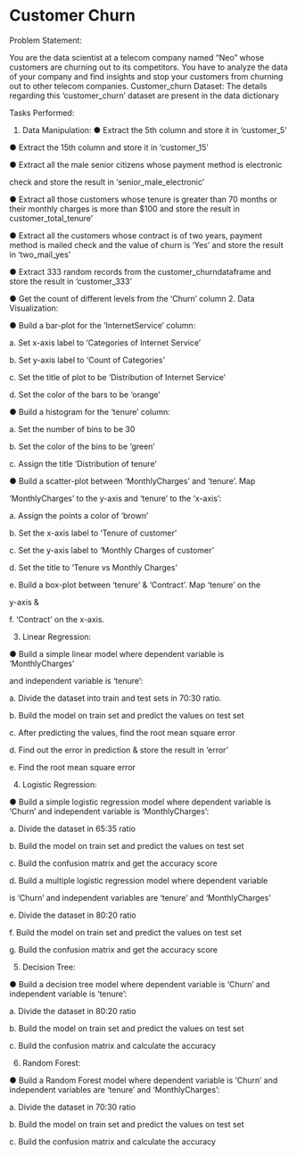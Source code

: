 # Customer Churn
Problem Statement:


You are the data scientist at a telecom company named “Neo” whose customers
are churning out to its competitors. You have to analyze the data of your
company and find insights and stop your customers from churning out to other
telecom companies.
Customer_churn Dataset:
The details regarding this ‘customer_churn’ dataset are present in the data
dictionary


Tasks Performed:
1. Data Manipulation:
● Extract the 5th column and store it in ‘customer_5’

● Extract the 15th column and store it in ‘customer_15’

● Extract all the male senior citizens whose payment method is electronic

check and store the result in ‘senior_male_electronic’

● Extract all those customers whose tenure is greater than 70 months or
their monthly charges is more than $100 and store the result in
customer_total_tenure’


● Extract all the customers whose contract is of two years, payment method
is mailed check and the value of churn is ‘Yes’ and store the result in
‘two_mail_yes’

● Extract 333 random records from the customer_churndataframe and store
the result in ‘customer_333’

● Get the count of different levels from the ‘Churn’ column
2. Data Visualization:

● Build a bar-plot for the ’InternetService’ column:

a. Set x-axis label to ‘Categories of Internet Service’

b. Set y-axis label to ‘Count of Categories’

c. Set the title of plot to be ‘Distribution of Internet Service’

d. Set the color of the bars to be ‘orange’


● Build a histogram for the ‘tenure’ column:

a. Set the number of bins to be 30

b. Set the color of the bins to be ‘green’

c. Assign the title ‘Distribution of tenure’

● Build a scatter-plot between ‘MonthlyCharges’ and ‘tenure’. Map

‘MonthlyCharges’ to the y-axis and ‘tenure’ to the ‘x-axis’:

a. Assign the points a color of ‘brown’

b. Set the x-axis label to ‘Tenure of customer’

c. Set the y-axis label to ‘Monthly Charges of customer’

d. Set the title to ‘Tenure vs Monthly Charges’

e. Build a box-plot between ‘tenure’ & ‘Contract’. Map ‘tenure’ on the

y-axis &

f. ‘Contract’ on the x-axis.

3. Linear Regression:

● Build a simple linear model where dependent variable is ‘MonthlyCharges’

and independent variable is ‘tenure’:

a. Divide the dataset into train and test sets in 70:30 ratio.

b. Build the model on train set and predict the values on test set

c. After predicting the values, find the root mean square error

d. Find out the error in prediction & store the result in ‘error’

e. Find the root mean square error


4. Logistic Regression:

● Build a simple logistic regression model where dependent variable is
‘Churn’ and independent variable is ‘MonthlyCharges’:

a. Divide the dataset in 65:35 ratio

b. Build the model on train set and predict the values on test set

c. Build the confusion matrix and get the accuracy score

d. Build a multiple logistic regression model where dependent variable

is ‘Churn’ and independent variables are ‘tenure’ and
‘MonthlyCharges’

e. Divide the dataset in 80:20 ratio

f. Build the model on train set and predict the values on test set

g. Build the confusion matrix and get the accuracy score

5. Decision Tree:

● Build a decision tree model where dependent variable is ‘Churn’ and
independent variable is ‘tenure’:

a. Divide the dataset in 80:20 ratio

b. Build the model on train set and predict the values on test set

c. Build the confusion matrix and calculate the accuracy

6. Random Forest:

● Build a Random Forest model where dependent variable is ‘Churn’ and
independent variables are ‘tenure’ and ‘MonthlyCharges’:

a. Divide the dataset in 70:30 ratio

b. Build the model on train set and predict the values on test set

c. Build the confusion matrix and calculate the accuracy
